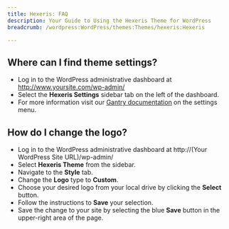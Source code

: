 ```yaml
---
title: Hexeris: FAQ
description: Your Guide to Using the Hexeris Theme for WordPress
breadcrumb: /wordpress:WordPress/themes:Themes/hexeris:Hexeris

---
```


Where can I find theme settings?
-----
* Log in to the WordPress administrative dashboard at http://www.yoursite.com/wp-admin/
* Select the **Hexeris Settings** sidebar tab on the left of the dashboard.
* For more information visit our [Gantry documentation][gantry] on the settings menu.

How do I change the logo?
-----

* Log in to the WordPress administrative dashboard at http://(Your WordPress Site URL)/wp-admin/
* Select **Hexeris Theme** from the sidebar.
* Navigate to the **Style** tab.
* Change the **Logo** type to **Custom**.
* Choose your desired logo from your local drive by clicking the **Select** button.
* Follow the instructions to **Save** your selection.
* Save the change to your site by selecting the blue **Save** button in the upper-right area of the page.

[gantry]: http://gantry-framework.org/documentation/wordpress/configure/